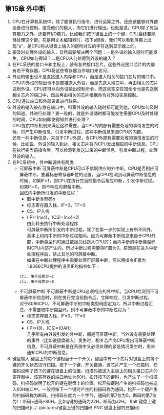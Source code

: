 ## 第15章 外中断      
1.  CPU在计算机系统中，除了能够执行指令，进行运算之外，还应该能够对外部设备进行控制，接受他们的输入，向它们进行输出。也就是说，CPU除了有运算能力之外，还要有I/O能力。比如我们按下键盘上的一个键，CPU最终要能够处理这个键。在是用文本编辑器时，按下a键后，我们可以看到屏幕上出现"a"，是CPU将从键盘上输入的键所对应的字符送到显示器上的。     
2.  要及时处理外设的输入，显然需要解决两个问题：一是外设的输入随时可能发生，CPU如何得知？二是CPU从何处得到外设的输入？     
3.  在PC系统的接口卡和主板上，装有各种接口芯片。这些外设接口芯片的内部有若干寄存器，CPU将这些寄存器当作端口来访问。      
4.  外设的输出也不是直接送入内存和CPU，而是送入相关的接口芯片的端口中。CPU向外设的输出也不是直接送入外设，而是先送入端口中，再由相关的芯片送到外设。CPU还可以向外设输出控制命令，而这些空空告知命令也是先送到相关芯片的端口中，然后再由相关的芯片根据命令对外设实施控制。      
5.  CPU通过端口和外部设备进行联系。     
6.  外设的输入被存放在端口中，科室外设的输入随时都可能到达，CPU如何及时的知道，并进行处理？更一般的，就是外设随时都可能发生需要CPU及时处理的时间，CPU如何即使得知并进行处理？      
    CPU提供中断机制来满足这种需要，当CPU的内部有需要处理的事情发生的时候，将产生中断信息，引发中断过程。这种中断信息来自CPU的内部。      
    还有一种中断信息，来自于CPU外部，当CPU外部有需要处理的事情发生的时候，比如说，外设的输入到达，相关芯片将向CPU发出相应的中断信息。CPU在执行完当前指令后，可以检测到发送过来的中断信息，引发中断过程，处理外设的输入。     
7.  在PC系统中，外中断源共有两类：      
    + 可屏蔽中断  可屏蔽中断是CPU可以不信啊供应的外中断。CPU是否相应可屏蔽中断，要看标志寄存器IF位的设置。当CPU检测到可屏蔽中断信息的时候，如果IF=1，则CPU在执行完当前指令后相应中断，引发中断过程。如果IF=0，则不响应可屏蔽中断。     
      回忆内中断所引发的中断过程：      
      + 取中断类型码n       
      + 标志寄存器入栈，IF=0，TF=0      
      + CS、IP入栈      
      + (IP)=(nx4)，(CS)=(nx4+2)        
      由此转去执行中断处理程序      
      可屏蔽中断所引发的中断过程，除了在第一步的实现上有所不同外，基本上和内中断的中断过程相同。因为可屏蔽中断信息来自于CPU外部，中断类型码时通过数据总线送入CPU的；而内中断的中断类型码时CPU内部产生的。所以中断过程需要将IF置为0。原因是在进入中断处理程序后，禁止其他的可屏蔽中断。      
      如果在中断处理程序中需要处理可屏蔽中断，可以用指令IF置为1.8086CPU提供的设置IF的指令如下：     
      ```
      sti, 用于设置IF=1
      cli, 用于设置IF=0
      ```
    + 不可屏蔽中断 不可屏蔽中断是CPU必须相应的外中断。当CPU检测到不可屏蔽中断信息时，则在执行完当前指令后，立即响应，引发中断过程。      
      对于8086CPU，不可屏蔽中断的中断类型码固定为2，所以中断过程汇总，不需要取中断类型码。则不可屏蔽中断的中断过程为：   
      + 标志寄存器入栈，IF=0，TF=0      
      + CS、IP入栈      
      + (IP)=(8)，(CS)=(OAH)      
      几乎所有由外设引发的外中断，都是可屏蔽中断。当外设有需要处理的事件（比如说键盘输入）发生时，相关芯片向CPU发出可屏蔽中断信息。不可屏蔽中断是在系统中又必须处理的紧急情况发生时，用来通知CPU的中断信息。      
8.  键盘输入 键盘上的每个键相当于一个开关，键盘中有一个芯片对键盘上的每个键的开关状态进行扫描。按下一个键，开关接通，该芯片产生一个扫描码，扫描码说明了按下的键在键盘上的位置。扫描码被送入主板上的相关接口芯片的寄存器中，该寄存器的端口地址为60H。松开按下的键时，也产生了一个扫描码，扫描码说明了松开的键在键盘上的位置。松开按键时产生的扫描码也被送入60H端口中。一般将按下一个键时产生的扫描码称为通码，松开一个键产生的扫描码称为断码。扫描码长度为一个字节，通码的第7位为0，断码的第7位为1：断码=通码+80H。比如g键的通码为22H，断码为a2H。
    ![alt 键盘上键的扫描码](../../pictures/键盘上键的扫描码.PNG 键盘上键的扫描码)        
